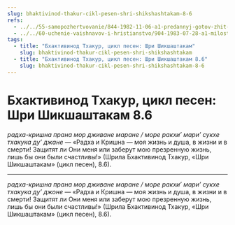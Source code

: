 ```yaml
---
slug: bhaktivinod-thakur-cikl-pesen-shri-shikshashtakam-8-6
refs:
  - ../../55-samopozhertvovanie/844-1982-11-06-a1-predannyj-gotov-zhit-i-umirat-radi-lily-bezgranichnogo.md
  - ../../60-uchenie-vaishnavov-i-hristianstvo/904-1983-07-28-a1-milost-vyshe-spravedlivosti-i-oppozitsiya-chast-garmonii-v-hristianstve-i-vajshnavizme.md
tags:
  - title: "Бхактивинод Тхакур, цикл песен: Шри Шикшаштакам"
    slug: bhaktivinod-thakur-cikl-pesen-shri-shikshashtakam
  - title: "Бхактивинод Тхакур, цикл песен: Шри Шикшаштакам 8.6"
    slug: bhaktivinod-thakur-cikl-pesen-shri-shikshashtakam-8-6
---
```


# Бхактивинод Тхакур, цикл песен: Шри Шикшаштакам 8.6

*радха-кришна прана мор дживане маране / море ракхи’ мари’ сукхе тхакука ду’ джане* — «Радха и Кришна — моя жизнь и душа, в жизни и в смерти! Защитят ли Они меня или заберут мою презренную жизнь, лишь бы они были счастливы!» (Шрила Бхактивинод Тхакур, «Шри Шикшаштакам» (цикл песен), 8.6).

---

*радха-кришна прана мор дживане маране / море ракхи’ мари’ сукхе тхакука ду’ джоне* — «Радха и Кришна — моя жизнь и душа, в жизни и в смерти! Защитят ли Они меня или заберут мою презренную жизнь, лишь бы они были счастливы!» (Шрила Бхактивинод Тхакур, «Шри Шикшаштакам» (цикл песен), 8.6).
